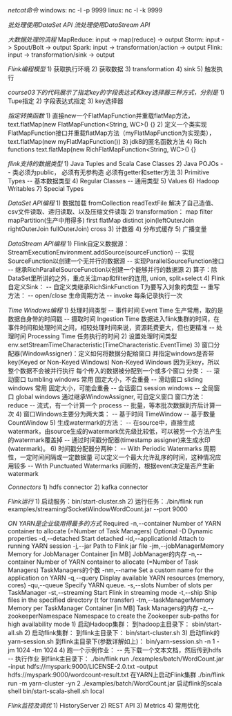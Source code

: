 *netcat命令*
    windows: nc -l -p 9999
    linux: nc -l -k 9999

*批处理使用DataSet API*
*流处理使用DataStream API*

*大数据处理的流程*
    MapReduce: input -> map(reduce) -> output
    Storm: input -> Spout/Bolt -> output
    Spark: input -> transformation/action -> output
    Flink: input -> transformation/sink -> output

*Flink编程模型*
    1) 获取执行环境
    2) 获取数据
    3) transformation
    4) sink
    5) 触发执行

*course03下的代码展示了指定key的字段表达式和key选择器三种方式，分别是*
    1) Tupe指定
    2) 字段表达式指定
    3) key选择器

*指定转换函数*
    1) 直接new一个FlatMapFunction并重载flatMap方法，text.flatMap(new FlatMapFunction<String, WC>() {}
    2) 定义一个类实现FlatMapFunction接口并重载flatMap方法（myFlatMapFunction为实现类），text.flatMap(new myFlatMapFunction())
    3) jdk8的匿名函数方法
    4) Rich functions text.flatMap(new RichFlatMapFunction<String, WC>() {}

*flink支持的数据类型*
    1) Java Tuples and Scala Case Classes
    2) Java POJOs -- 类必须为public， 必须有无参构造 必须有getter和setter方法
    3) Primitive Types -- 基本数据类型
    4) Regular Classes -- 通用类型
    5) Values
    6) Hadoop Writables
    7) Special Types

*DataSet API编程*
    1) 数据加载 fromCollection readTextFile 解决了自己造值、csv文件读取、递归读取、以及压缩文件读取
    2) transformation：
       map filter mapPartition(生产中用得多)
       first flatMap distinct join(leftOuterJoin rightOuterJoin fullOuterJoin)
       cross
    3) 计数器
    4) 分布式缓存
    5) 广播变量

*DataStream API编程*
    1) Flink自定义数据源：StreamExecutionEnvironment.addSource(sourceFunction)
        -- 实现SourceFunction以创建一个无并行的数据源
        -- 实现ParallelSourceFunction接口
        -- 继承RichParallelSourceFunction以创建一个能够并行的数据源
    2) 算子：除DataSet里所讲的之外，重点关注map和filter的连用, union, split+select
    4) Flink自定义Sink：
        -- 自定义类继承RichSinkFunction<T> T为要写入对象的类型
        -- 重写方法：
           -- open/close 生命周期方法
           -- invoke 每条记录执行一次

*Time Windows编程*
    1) 处理时间类型
        -- 事件时间 Event Time 生产常用，取的是数据自身带的时间戳
        -- 摄取时间 Ingestion Time 数据进入flink集群的时间，在事件时间和处理时间之间，相较处理时间来说，资源耗费更大，但也更精准
        -- 处理时间 Processing Time 任务执行的时间
    2) 设置处理时间类型
       env.setStreamTimeCharacteristic(TimeCharacteristic.EventTime)
    3) 窗口分配器(WindowAssigner)：定义如何将数据分配给窗口 并指定windows是否带key(Keyed or Non-Keyed Windows)
        Non-Keyed Windows 因为无key，所以整个数据不会被并行执行
       每个传入的数据被分配到一个或多个窗口
       分类：
           -- 滚动窗口 tumbling windows 常用
                    固定大小，不会重叠
           -- 滑动窗口 sliding windows 常用
                    固定大小，可能会重叠
           -- 会话窗口 session windows
           -- 全局窗口 global windows
           通过继承WindowAssigner, 可自定义窗口
       窗口方法：
           reduce -- 流式，有一个计算一个
           process -- 批量，等本批次数据到齐后计算一次
    4) 窗口Windows主要分为两大类：
        -- 基于时间 TimeWindow
        -- 基于数量 CountWindow
    5) 生成watermark的方法：
        -- 在source中，直接生成watermark，由source生成的watermark优先级比较低，可以被另一个方法产生的watermark覆盖掉
        -- 通过时间戳分配器(timestamp assigner)来生成水印(watermark)。
    6) 时间戳分配器分两种：
        -- With Periodic Watermarks 周期性，一定时间间隔或一定数据量
            可以定义一个最大允许乱序的时间，这种情况应用较多
        -- With Punctuated Watermarks 间断的，根据event决定是否产生新watermark


*Connectors*
    1) hdfs connector
    2) kafka connector

*Flink运行*
    1) 启动服务：bin/start-cluster.sh
    2) 运行任务：./bin/flink run examples/streaming/SocketWindowWordCount.jar --port 9000

*ON YARN是企业级用得最多的方式*
   Required
     -n,--container <arg>   Number of YARN container to allocate (=Number of Task Managers)
   Optional
     -D <arg>                        Dynamic properties
     -d,--detached                   Start detached
     -id,--applicationId <arg>       Attach to running YARN session
     -j,--jar <arg>                  Path to Flink jar file
     -jm,--jobManagerMemory <arg>    Memory for JobManager Container [in MB] JobManager的内存
     -n,--container <arg>            Number of YARN container to allocate (=Number of Task Managers) TaskManagers的个数
     -nm,--name <arg>                Set a custom name for the application on YARN
     -q,--query                      Display available YARN resources (memory, cores)
     -qu,--queue <arg>               Specify YARN queue.
     -s,--slots <arg>                Number of slots per TaskManager
     -st,--streaming                 Start Flink in streaming mode
     -t,--ship <arg>                 Ship files in the specified directory (t for transfer)
     -tm,--taskManagerMemory <arg>   Memory per TaskManager Container [in MB] Task Managers的内存
     -z,--zookeeperNamespace <arg>   Namespace to create the Zookeeper sub-paths for high availability mode
     1) 启动Hadoop集群：
          到hadoop主目录下：
             sbin/start-all.sh
     2) 启动flink集群：
          到flink主目录下：
             bin/start-cluster.sh
     3) 启动flink的yarn-session.sh
          到flink主目录下(参数详解如上)：
             bin/yarn-session.sh -n 1 -jm 1024 -tm 1024
     4) 跑一个示例作业：
          -- 先下载一个文本文档，然后传到hdfs
          -- 执行作业
             到flink主目录下：
                 ./bin/flink run ./examples/batch/WordCount.jar -input hdfs://myspark:9000/LICENSE-2.0.txt -output hdfs://myspark:9000/wordcount-result.txt
    在YARN上启动Flink集群
        ./bin/flink run -m yarn-cluster -yn 2 ./examples/batch/WordCount.jar
    启动flink的scala shell
        bin/start-scala-shell.sh local

*Flink监控及调优*
    1) HistoryServer
    2) REST API
    3) Metrics
    4) 常用优化

